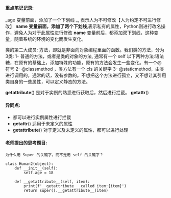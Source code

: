 #### 重点笔记记录:

_age  变量前面，添加了一个下划线 _, 表示人为不可修改【人为约定不可进行修改】
__name 变量前面，添加了两个下划线__,表示私有的属性，Python则进行改名操作，避免人为对于此属性进行修改
__name__ 变量前后，都添加双下划线，这种变量，随着系统的环境的变化而发生变化。

类的第二大成员: 方法，即就是非面向对象编程里面的函数。我们类的方法，分为3类:
1- 普通的方法，或者是类的对象的方法, 通常有一个 self
以下两种方法:语法糖，在原有的基础上，添加特殊的功能，原有的方法会发生一些变化。有一个@ 符号
2-  @classmethod ，类方法有一个 cls 的关键字
3-  @staticmethod，由类进行调用的，通常的话，没有参数的。不想把这个方法进行孤立，又不想让其引用类自身的一些属性，可以定义静态的方法。




__getattribute__() 是对于实例的熟悉进行获取后，然后进行拦截。
__getattr__() 

#### 异同点:
* 都可以进行实例属性进行拦截
* __getattr__() 适用于未定义的属性
* __getattribute__()  对于定义及未定义的属性，都可以进行处理




#### 老师提出的思考题目:
```
为什么用 Super 的关键字，而不是用 self 的关键字？

class Human2(object):
    def __init__(self):
        self.age = 18

    def __getattribute__(self, item):
        print(f'__getattribute__ called item:{item}')
        return super().__getattribute__(item)
```

